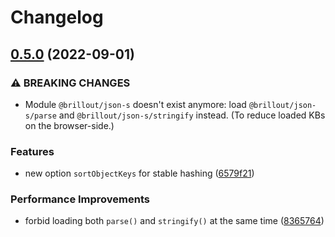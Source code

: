 # Changelog

## [0.5.0](https://github.com/brillout/json-s/compare/v0.4.5...v0.5.0) (2022-09-01)


### ⚠ BREAKING CHANGES

* Module `@brillout/json-s` doesn't exist anymore: load `@brillout/json-s/parse` and `@brillout/json-s/stringify` instead. (To reduce loaded KBs on the browser-side.)

### Features

* new option `sortObjectKeys` for stable hashing ([6579f21](https://github.com/brillout/json-s/commit/6579f214c731c1b1de8bbece05f01b5bcca34c4a))


### Performance Improvements

* forbid loading both `parse()` and `stringify()` at the same time ([8365764](https://github.com/brillout/json-s/commit/8365764bd377fb2b1048e0266c92cdae54070dde))
